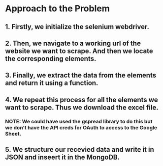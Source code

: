 # Approach to the Problem

## 1. Firstly, we initialize the selenium webdriver.

## 2. Then, we navigate to a working url of the website we want to scrape. And then we locate the corresponding elements.

## 3. Finally, we extract the data from the elements and return it using a function.

## 4. We repeat this process for all the elements we want to scrape. Thus we download the excel file.

### NOTE: We could have used the gspread library to do this but we don't have the API creds for OAuth to access to the Google Sheet.

## 5. We structure our recevied data and write it in JSON and inseert it in the MongoDB.
